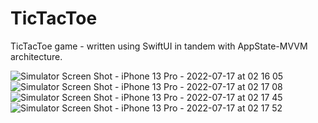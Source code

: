 # TicTacToe
TicTacToe game - written using SwiftUI in tandem with AppState-MVVM architecture.

![Simulator Screen Shot - iPhone 13 Pro - 2022-07-17 at 02 16 05](https://user-images.githubusercontent.com/43936569/179374991-ae75f492-7650-4951-a96d-c9721fc07608.png)
![Simulator Screen Shot - iPhone 13 Pro - 2022-07-17 at 02 17 08](https://user-images.githubusercontent.com/43936569/179374994-2648aaab-ac0d-4f12-bead-57f989227abb.png)
![Simulator Screen Shot - iPhone 13 Pro - 2022-07-17 at 02 17 45](https://user-images.githubusercontent.com/43936569/179374995-721c4d92-48ff-4d31-a9aa-9ce16814b5d7.png)
![Simulator Screen Shot - iPhone 13 Pro - 2022-07-17 at 02 17 52](https://user-images.githubusercontent.com/43936569/179374997-a018fb96-5dab-4630-97e1-ae1ff387c3fb.png)

